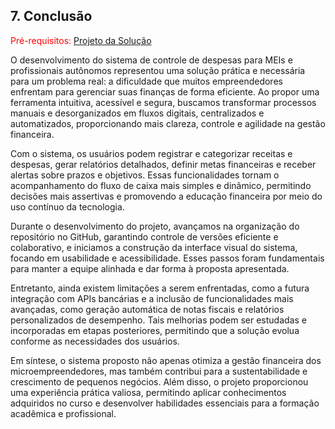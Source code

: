 
## 7. Conclusão

<span style="color:red">Pré-requisitos: <a href="6-Interface-Sistema.md"> Projeto da Solução</a></span>

O desenvolvimento do sistema de controle de despesas para MEIs e profissionais autônomos representou uma solução prática e necessária para um problema real: a dificuldade que muitos empreendedores enfrentam para gerenciar suas finanças de forma eficiente. Ao propor uma ferramenta intuitiva, acessível e segura, buscamos transformar processos manuais e desorganizados em fluxos digitais, centralizados e automatizados, proporcionando mais clareza, controle e agilidade na gestão financeira.

Com o sistema, os usuários podem registrar e categorizar receitas e despesas, gerar relatórios detalhados, definir metas financeiras e receber alertas sobre prazos e objetivos. Essas funcionalidades tornam o acompanhamento do fluxo de caixa mais simples e dinâmico, permitindo decisões mais assertivas e promovendo a educação financeira por meio do uso contínuo da tecnologia.

Durante o desenvolvimento do projeto, avançamos na organização do repositório no GitHub, garantindo controle de versões eficiente e colaborativo, e iniciamos a construção da interface visual do sistema, focando em usabilidade e acessibilidade. Esses passos foram fundamentais para manter a equipe alinhada e dar forma à proposta apresentada.

Entretanto, ainda existem limitações a serem enfrentadas, como a futura integração com APIs bancárias e a inclusão de funcionalidades mais avançadas, como geração automática de notas fiscais e relatórios personalizados de desempenho. Tais melhorias podem ser estudadas e incorporadas em etapas posteriores, permitindo que a solução evolua conforme as necessidades dos usuários.

Em síntese, o sistema proposto não apenas otimiza a gestão financeira dos microempreendedores, mas também contribui para a sustentabilidade e crescimento de pequenos negócios. Além disso, o projeto proporcionou uma experiência prática valiosa, permitindo aplicar conhecimentos adquiridos no curso e desenvolver habilidades essenciais para a formação acadêmica e profissional.
